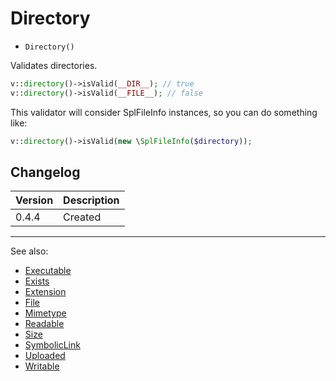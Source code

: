 # Directory

- `Directory()`

Validates directories.

```php
v::directory()->isValid(__DIR__); // true
v::directory()->isValid(__FILE__); // false
```

This validator will consider SplFileInfo instances, so you can do something like:

```php
v::directory()->isValid(new \SplFileInfo($directory));
```

## Changelog

Version | Description
--------|-------------
  0.4.4 | Created

***
See also:

- [Executable](Executable.md)
- [Exists](Exists.md)
- [Extension](Extension.md)
- [File](File.md)
- [Mimetype](Mimetype.md)
- [Readable](Readable.md)
- [Size](Size.md)
- [SymbolicLink](SymbolicLink.md)
- [Uploaded](Uploaded.md)
- [Writable](Writable.md)
